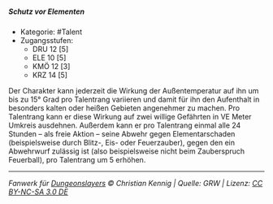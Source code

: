 <!---
Dies ist ein Fanwerk für DUNGEONSLAYERS © von Christian Kennig

Quellen:      [Dungeonslayers Grundregelwerk](https://dungeonslayers.net/download/Dungeonslayers4.pdf)
              [Talentbeschreibungen](https://www.f-space.de/ds4/tools-talentcards.html)
License:      [CC-BY-NC-SA 4.0](https://creativecommons.org/licenses/by-nc-sa/4.0/deed.de)
Richtlinien:  [Fanwerkrichtlinien](https://www.dungeonslayers.net/fanwerk-richtlinien/)
Autor:        Zauberlehrling
-->

##### Schutz vor Elementen

- Kategorie: #Talent
- Zugangsstufen:
  - DRU 12 [5]
  - ELE 10 [5]
  - KMÖ 12 [3]
  - KRZ 14 [5]

Der Charakter kann jederzeit die Wirkung der Außentemperatur auf ihn um bis zu 15° Grad pro Talentrang variieren und damit für ihn den Aufenthalt in besonders kalten oder heißen Gebieten angenehmer zu machen. Pro Talentrang kann er diese Wirkung auf zwei willige Gefährten in VE Meter Umkreis ausdehnen. Außerdem kann er pro Talentrang einmal alle 24 Stunden – als freie Aktion – seine Abwehr gegen Elementarschaden (beispielsweise durch Blitz-, Eis- oder Feuerzauber), gegen den ein Abwehrwurf zulässig ist (also beispielsweise nicht beim Zauberspruch Feuerball), pro Talentrang um 5 erhöhen.

---

_Fanwerk für [Dungeonslayers](https://www.dungeonslayers.net/) © Christian Kennig | Quelle: GRW | Lizenz: [CC BY-NC-SA 3.0 DE](https://creativecommons.org/licenses/by-nc-sa/3.0/de/)_
